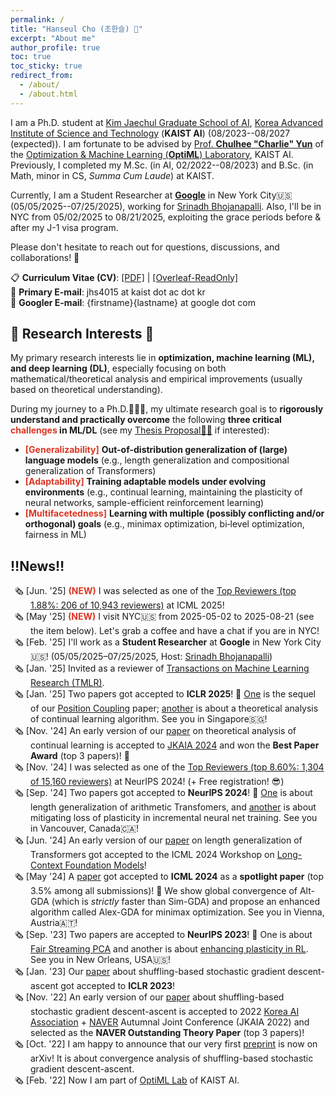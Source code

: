 ```yaml
---
permalink: /
title: "Hanseul Cho (조한슬) 👋"
excerpt: "About me"
author_profile: true
toc: true
toc_sticky: true
redirect_from: 
  - /about/
  - /about.html
---
```


<style>
gray { color: gray; font-size: 75%;}
red { color: #DC3522}
.highlighted { 
    background-color: #FFFD90; 
}
.nobull {
  margin:0px; padding:0px;
  list-style: none;
  padding-left: 2rem;
  text-indent: -1.6rem;
}
.nobull2 {
  line-height:1em;
  padding-left: 1rem;
  text-indent: 0rem;
}
</style>

I am a Ph.D. student at [Kim Jaechul Graduate School of AI](https://gsai.kaist.ac.kr), [Korea Advanced Institute of Science and Technology](https://www.kaist.ac.kr/en/) (**KAIST AI**) (08/2023--08/2027 (expected)). I am fortunate to be advised by [Prof. **Chulhee "Charlie" Yun**](https://chulheeyun.github.io) of the [Optimization & Machine Learning (**OptiML**) Laboratory](https://chulheeyun.github.io), KAIST AI.
Previously, I completed my M.Sc. (in AI, 02/2022--08/2023) and B.Sc. (in Math, minor in CS, *Summa Cum Laude*) at KAIST.

Currently, I am a Student Researcher at [**Google**](https://research.google) in New York City🇺🇸 (05/05/2025--07/25/2025), working for [Srinadh Bhojanapalli](https://bsrinadh.github.io). Also, I'll be in NYC from 05/02/2025 to 08/21/2025, exploiting the grace periods before & after my J-1 visa program.

Please don't hesitate to reach out for questions, discussions, and collaborations! 🤗

📋 **Curriculum Vitae (CV)**: [[PDF]](/files/Curriculum_Vitae__Hanseul_Cho.pdf) | [[Overleaf-ReadOnly]](https://www.overleaf.com/read/pmkhfyywpjnt#3ad9b9)  
📧 **Primary E-mail**: jhs4015 at kaist dot ac dot kr  
📧 **Googler E-mail**: {firstname}{lastname} at google dot com

## 🔬 Research Interests 🔭

My primary research interests lie in **optimization, machine learning (ML), and deep learning (DL)**, especially focusing on both mathematical/theoretical analysis and empirical improvements (usually based on theoretical understanding).

During my journey to a Ph.D.👨🏻‍🎓, my ultimate research goal is to **rigorously understand and practically overcome** the following **three critical <red>challenges</red> in ML/DL** (see my [Thesis Proposal🔗📰](/posts/phd-thesis-proposal/) if interested):

* <red><i class="fa fa-sitemap"></i> <b>[Generalizability]</b></red> **Out-of-distribution generalization of (large) language models** (e.g., length generalization and compositional generalization of Transformers)
* <red><i class="fa fa-flask"></i> <b>[Adaptability]</b></red> **Training adaptable models under evolving environments** (e.g., continual learning, maintaining the plasticity of neural networks, sample-efficient reinforcement learning)
* <red><i class="fa fa-cubes"></i> <b>[Multifacetedness]</b></red> **Learning with multiple (possibly conflicting and/or orthogonal) goals** (e.g., minimax optimization, bi‑level optimization, fairness in ML)

## ‼️News‼️

<ul class="nobull">
  <li>🗞️ [Jun. '25] <red><b>(NEW)</b></red> I was selected as one of the <a href="https://icml.cc/Conferences/2025/ProgramCommittee#top-reviewer">Top Reviewers (top 1.88%: 206 of 10,943 reviewers)</a> at ICML 2025! </li>
  <li>🗞️ [May '25] <red><b>(NEW)</b></red> I visit NYC🇺🇸 from 2025-05-02 to 2025-08-21 (see the item below). Let's grab a coffee and have a chat if you are in NYC! </li>
  <li>🗞️ [Feb. '25] I'll work as a <b>Student Researcher</b> at <b>Google</b> in New York City🇺🇸! (05/05/2025&ndash;07/25/2025, Host: <a href="https://bsrinadh.github.io">Srinadh Bhojanapalli</a>) </li>
  <li>🗞️ [Jan. '25] Invited as a reviewer of  <a href="https://jmlr.org/tmlr/index.html">Transactions on Machine Learning Research (TMLR)</a>.</li>
  <li>🗞️ [Jan. '25] Two papers got accepted to <b>ICLR 2025</b>! 🎉 <a href="/publication/Position-Coupling-Scratchpad">One</a> is the sequel of our <a href="/publication/Position-Coupling">Position Coupling</a> paper; <a href="/publication/Continual-Linear-Classfication-GD">another</a> is about a theoretical analysis of continual learning algorithm. See you in Singapore🇸🇬!</li>
  <li>🗞️ [Nov. '24] An early version of our <a href="/publication/Continual-Linear-Classfication-GD">paper</a> on theoretical analysis of continual learning is accepted to <a href="http://aiassociation.kr">JKAIA 2024</a> and won the <b>Best Paper Award</b> (top 3 papers)! 🎉</li>
  <li>🗞️ [Nov. '24] I was selected as one of the <a href="https://neurips.cc/Conferences/2024/ProgramCommittee#top-reviewers">Top Reviewers (top 8.60%: 1,304 of 15,160 reviewers)</a> at NeurIPS 2024! (+ Free registration! 😎) </li>
  <li>🗞️ [Sep. '24] Two papers got accepted to <b>NeurIPS 2024</b>! 🎉 <a href="/publication/Position-Coupling">One</a> is about length generalization of arithmetic Transfomers, and <a href="/publication/DASH-Direction-Aware-SHrinking">another</a> is about mitigating loss of plasticity in incremental neural net training. See you in Vancouver, Canada🇨🇦!</li>
  <li>🗞️ [Jun. '24] An early version of our <a href="/publication/Position-Coupling">paper</a> on length generalization of Transformers got accepted to the ICML 2024 Workshop on <a href="https://longcontextfm.github.io/">Long-Context Foundation Models</a>!</li>
  <li>🗞️ [May '24] A <a href="/publication/Alex-GDA">paper</a> got accepted to <b>ICML 2024</b> as a <b>spotlight paper</b> (top 3.5% among all submissions)! 🎉 We show global convergence of Alt-GDA (which is <i>strictly</i> faster than Sim-GDA) and propose an enhanced algorithm called Alex-GDA for minimax optimization. See you in Vienna, Austria🇦🇹!</li>
  <li>🗞️ [Sep. '23] Two papers are accepted to <b>NeurIPS 2023</b>! 🎉 One is about <a href="/publication/fair-streaming-pca">Fair Streaming PCA</a> and another is about <a href="/publication/PLASTIC">enhancing plasticity in RL</a>. See you in New Orleans, USA🇺🇸!</li>
  <li>🗞️ [Jan. '23] Our <a href="/publication/sgda-with-shuffling">paper</a> about shuffling-based stochastic gradient descent-ascent got accepted to <b>ICLR 2023</b>! </li>
  <li>🗞️ [Nov. '22] An early version of our <a href="/publication/sgda-with-shuffling">paper</a> about shuffling-based stochastic gradient descent-ascent is accepted to 2022 <a href="http://aiassociation.kr">Korea AI Association</a> + <a href="https://www.navercorp.com/en">NAVER</a> Autumnal Joint Conference (JKAIA 2022) and selected as the <b>NAVER Outstanding Theory Paper</b> (top 3 papers)! </li>
  <li>🗞️ [Oct. '22] I am happy to announce that our very first <a href="https://arxiv.org/abs/2210.05995">preprint</a> is now on arXiv!  It is about convergence analysis of shuffling-based stochastic gradient descent-ascent. </li>
  <li>🗞️ [Feb. '22] Now I am part of <a href="https://chulheeyun.github.io">OptiML Lab</a> of KAIST AI. </li>
</ul>

<!-- ## Education

<ul class="nobull">
  <li>🏫 Ph.D. in Artificial Intelligence  <gray>KAIST, Sept. 2023 – Current</gray></li>
  <li>🏫 M.Sc. in Artificial Intelligence  <gray>KAIST, Mar. 2022 – Aug. 2023</gray></li>
  <li>🏫 B.Sc. in Mathematical Sciences  <gray>KAIST, Mar. 2017 – Feb. 2022</gray></li>
    <ul class="nobull2" style="color:gray">
    <li>Minor in Computing Sciences / <b>Summa Cum Laude</b></li>
    </ul>
</ul> -->

